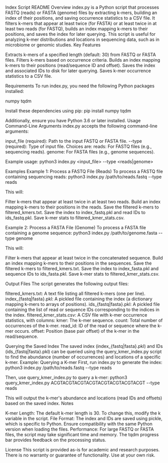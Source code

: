 Index Script README
Overview
index.py is a Python script that processes FASTQ (reads) or FASTA (genome) files by extracting k-mers, building an index of their positions, and saving occurrence statistics to a CSV file. It filters k-mers that appear at least twice (for FASTA) or at least twice in at least two reads (for FASTQ), builds an index mapping k-mers to their positions, and saves the index for later querying. This script is useful for analyzing k-mer distributions and locations in sequencing data, such as in microbiome or genomic studies.
Key Features

Extracts k-mers of a specified length (default: 30) from FASTQ or FASTA files.
Filters k-mers based on occurrence criteria.
Builds an index mapping k-mers to their positions (read/sequence ID and offset).
Saves the index and associated IDs to disk for later querying.
Saves k-mer occurrence statistics to a CSV file.

Requirements
To run index.py, you need the following Python packages installed:

numpy
tqdm

Install these dependencies using pip:
pip install numpy tqdm

Additionally, ensure you have Python 3.6 or later installed.
Usage
Command-Line Arguments
index.py accepts the following command-line arguments:

input_file (required): Path to the input FASTQ or FASTA file.
--type (required): Type of input file. Choices are:
reads: For FASTQ files (e.g., sequencing reads).
genome: For FASTA files (e.g., genome sequences).



Example usage:
python3 index.py <input_file> --type <reads|genome>

Examples
Example 1: Process a FASTQ File (Reads)
To process a FASTQ file containing sequencing reads:
python3 index.py /path/to/reads.fastq --type reads

This will:

Filter k-mers that appear at least twice in at least two reads.
Build an index mapping k-mers to their positions in the reads.
Save the filtered k-mers to filtered_kmers.txt.
Save the index to index_fastq.pkl and read IDs to ids_fastq.pkl.
Save k-mer stats to filtered_kmer_stats.csv.

Example 2: Process a FASTA File (Genome)
To process a FASTA file containing a genome sequence:
python3 index.py /path/to/genome.fasta --type genome

This will:

Filter k-mers that appear at least twice in the concatenated sequence.
Build an index mapping k-mers to their positions in the sequences.
Save the filtered k-mers to filtered_kmers.txt.
Save the index to index_fasta.pkl and sequence IDs to ids_fasta.pkl.
Save k-mer stats to filtered_kmer_stats.csv.

Output Files
The script generates the following output files:

filtered_kmers.txt: A text file listing all filtered k-mers (one per line).
index_{fastq|fasta}.pkl: A pickled file containing the index (a dictionary mapping k-mers to arrays of positions).
ids_{fastq|fasta}.pkl: A pickled file containing the list of read or sequence IDs corresponding to the indices in the index.
filtered_kmer_stats.csv: A CSV file with k-mer occurrence statistics, with columns:
kmer: The k-mer sequence.
count: Total number of occurrences of the k-mer.
read_id: ID of the read or sequence where the k-mer occurs.
offset: Position (base pair offset) of the k-mer in the read/sequence.



Querying the Saved Index
The saved index (index_{fastq|fasta}.pkl) and IDs (ids_{fastq|fasta}.pkl) can be queried using the query_kmer_index.py script to find the abundance (number of occurrences) and locations of a specific k-mer.
Example: Querying a K-mer
First, run index.py to generate the index:
python3 index.py /path/to/reads.fastq --type reads

Then, use query_kmer_index.py to query a k-mer:
python3 query_kmer_index.py ACGTACGTACGTACGTACGTACGTACGTACGT --type reads

This will output the k-mer's abundance and locations (read IDs and offsets) based on the saved index.
Notes

K-mer Length: The default k-mer length is 30. To change this, modify the k variable in the script.
File Format: The index and IDs are saved using pickle, which is specific to Python. Ensure compatibility with the same Python version when loading the files.
Performance: For large FASTQ or FASTA files, the script may take significant time and memory. The tqdm progress bar provides feedback on the processing status.

License
This script is provided as-is for academic and research purposes. There is no warranty or guarantee of functionality. Use at your own risk.
